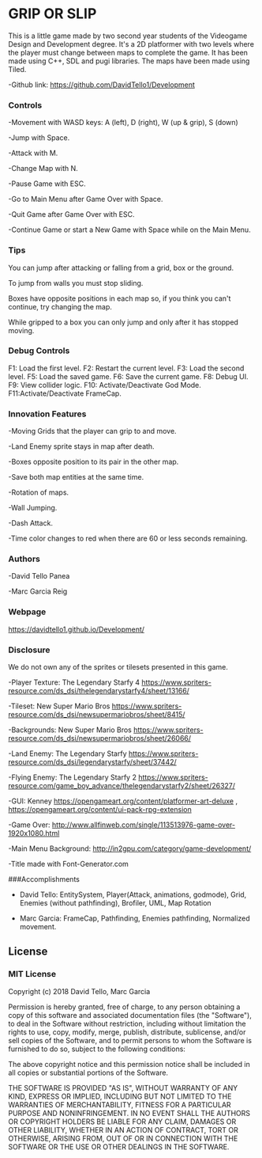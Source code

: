 # GRIP OR SLIP
This is a little game made by two second year students of the Videogame Design and Development degree. It's a 2D platformer with two levels where the player must change between maps to complete the game. It has been made using C++, SDL and pugi libraries. The maps have been made using Tiled.

-Github link:
https://github.com/DavidTello1/Development


### Controls
-Movement with WASD keys: A (left), D (right), W (up & grip), S (down)

-Jump with Space.

-Attack with M.

-Change Map with N.

-Pause Game with ESC.

-Go to Main Menu after Game Over with Space.

-Quit Game after Game Over with ESC.

-Continue Game or start a New Game with Space while on the Main Menu.

### Tips
You can jump after attacking or falling from a grid, box or the ground.

To jump from walls you must stop sliding.

Boxes have opposite positions in each map so, if you think you can't continue, try changing the map.

While gripped to a box you can only jump and only after it has stopped moving.


### Debug Controls
F1: Load the first level. F2: Restart the current level. F3: Load the second level. F5: Load the saved game. F6: Save the current game. F8: Debug UI. F9: View collider logic. F10: Activate/Deactivate God Mode. F11:Activate/Deactivate FrameCap.


### Innovation Features
-Moving Grids that the player can grip to and move.

-Land Enemy sprite stays in map after death.

-Boxes opposite position to its pair in the other map.

-Save both map entities at the same time.

-Rotation of maps.

-Wall Jumping.

-Dash Attack.

-Time color changes to red when there are 60 or less seconds remaining.


### Authors
-David Tello Panea

-Marc Garcia Reig


### Webpage
https://davidtello1.github.io/Development/

### Disclosure
We do not own any of the sprites or tilesets presented in this game.

-Player Texture: The Legendary Starfy 4 https://www.spriters-resource.com/ds_dsi/thelegendarystarfy4/sheet/13166/

-Tileset: New Super Mario Bros https://www.spriters-resource.com/ds_dsi/newsupermariobros/sheet/8415/

-Backgrounds: New Super Mario Bros https://www.spriters-resource.com/ds_dsi/newsupermariobros/sheet/26066/

-Land Enemy: The Legendary Starfy https://www.spriters-resource.com/ds_dsi/legendarystarfy/sheet/37442/

-Flying Enemy: The Legendary Starfy 2 https://www.spriters-resource.com/game_boy_advance/thelegendarystarfy2/sheet/26327/

-GUI: Kenney https://opengameart.org/content/platformer-art-deluxe , https://opengameart.org/content/ui-pack-rpg-extension

-Game Over: http://www.allfinweb.com/single/113513976-game-over-1920x1080.html

-Main Menu Background: http://in2gpu.com/category/game-development/

-Title made with Font-Generator.com

###Accomplishments

- David Tello: EntitySystem, Player(Attack, animations, godmode), Grid, Enemies (without pathfinding), Brofiler, UML, Map Rotation

- Marc Garcia: FrameCap, Pathfinding, Enemies pathfinding, Normalized movement.


## License
### MIT License

Copyright (c) 2018 David Tello, Marc Garcia

Permission is hereby granted, free of charge, to any person obtaining a copy
of this software and associated documentation files (the "Software"), to deal
in the Software without restriction, including without limitation the rights
to use, copy, modify, merge, publish, distribute, sublicense, and/or sell
copies of the Software, and to permit persons to whom the Software is
furnished to do so, subject to the following conditions:

The above copyright notice and this permission notice shall be included in all
copies or substantial portions of the Software.

THE SOFTWARE IS PROVIDED "AS IS", WITHOUT WARRANTY OF ANY KIND, EXPRESS OR
IMPLIED, INCLUDING BUT NOT LIMITED TO THE WARRANTIES OF MERCHANTABILITY,
FITNESS FOR A PARTICULAR PURPOSE AND NONINFRINGEMENT. IN NO EVENT SHALL THE
AUTHORS OR COPYRIGHT HOLDERS BE LIABLE FOR ANY CLAIM, DAMAGES OR OTHER
LIABILITY, WHETHER IN AN ACTION OF CONTRACT, TORT OR OTHERWISE, ARISING FROM,
OUT OF OR IN CONNECTION WITH THE SOFTWARE OR THE USE OR OTHER DEALINGS IN THE
SOFTWARE.
